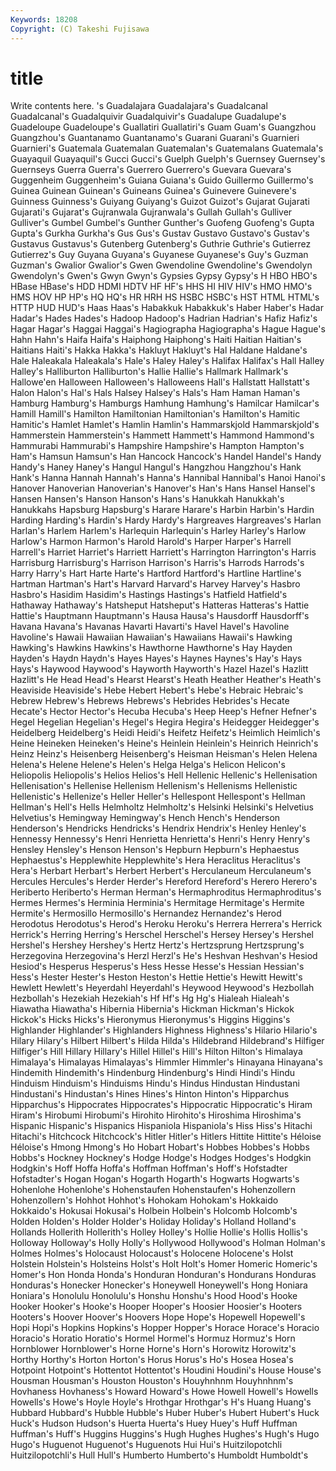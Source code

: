 ```yaml
---
Keywords: 18208 
Copyright: (C) Takeshi Fujisawa
---
```


# title

Write contents here.
's Guadalajara Guadalajara's
Guadalcanal Guadalcanal's Guadalquivir Guadalquivir's Guadalupe Guadalupe's Guadeloupe Guadeloupe's Guallatiri Guallatiri's
Guam Guam's Guangzhou Guangzhou's Guantanamo Guantanamo's Guarani Guarani's Guarnieri Guarnieri's
Guatemala Guatemalan Guatemalan's Guatemalans Guatemala's Guayaquil Guayaquil's Gucci Gucci's Guelph
Guelph's Guernsey Guernsey's Guernseys Guerra Guerra's Guerrero Guerrero's Guevara Guevara's
Guggenheim Guggenheim's Guiana Guiana's Guido Guillermo Guillermo's Guinea Guinean Guinean's
Guineans Guinea's Guinevere Guinevere's Guinness Guinness's Guiyang Guiyang's Guizot Guizot's
Gujarat Gujarati Gujarati's Gujarat's Gujranwala Gujranwala's Gullah Gullah's Gulliver Gulliver's
Gumbel Gumbel's Gunther Gunther's Guofeng Guofeng's Gupta Gupta's Gurkha Gurkha's
Gus Gus's Gustav Gustavo Gustavo's Gustav's Gustavus Gustavus's Gutenberg Gutenberg's
Guthrie Guthrie's Gutierrez Gutierrez's Guy Guyana Guyana's Guyanese Guyanese's Guy's
Guzman Guzman's Gwalior Gwalior's Gwen Gwendoline Gwendoline's Gwendolyn Gwendolyn's Gwen's
Gwyn Gwyn's Gypsies Gypsy Gypsy's H HBO HBO's HBase HBase's
HDD HDMI HDTV HF HF's HHS HI HIV HIV's HMO
HMO's HMS HOV HP HP's HQ HQ's HR HRH HS
HSBC HSBC's HST HTML HTML's HTTP HUD HUD's Haas Haas's
Habakkuk Habakkuk's Haber Haber's Hadar Hadar's Hades Hades's Hadoop Hadoop's
Hadrian Hadrian's Hafiz Hafiz's Hagar Hagar's Haggai Haggai's Hagiographa Hagiographa's
Hague Hague's Hahn Hahn's Haifa Haifa's Haiphong Haiphong's Haiti Haitian
Haitian's Haitians Haiti's Hakka Hakka's Hakluyt Hakluyt's Hal Haldane Haldane's
Hale Haleakala Haleakala's Hale's Haley Haley's Halifax Halifax's Hall Halley
Halley's Halliburton Halliburton's Hallie Hallie's Hallmark Hallmark's Hallowe'en Halloween Halloween's
Halloweens Hall's Hallstatt Hallstatt's Halon Halon's Hal's Hals Halsey Halsey's
Hals's Ham Haman Haman's Hamburg Hamburg's Hamburgs Hamhung Hamhung's Hamilcar
Hamilcar's Hamill Hamill's Hamilton Hamiltonian Hamiltonian's Hamilton's Hamitic Hamitic's Hamlet
Hamlet's Hamlin Hamlin's Hammarskjold Hammarskjold's Hammerstein Hammerstein's Hammett Hammett's Hammond
Hammond's Hammurabi Hammurabi's Hampshire Hampshire's Hampton Hampton's Ham's Hamsun Hamsun's
Han Hancock Hancock's Handel Handel's Handy Handy's Haney Haney's Hangul
Hangul's Hangzhou Hangzhou's Hank Hank's Hanna Hannah Hannah's Hanna's Hannibal
Hannibal's Hanoi Hanoi's Hanover Hanoverian Hanoverian's Hanover's Han's Hans Hansel
Hansel's Hansen Hansen's Hanson Hanson's Hans's Hanukkah Hanukkah's Hanukkahs Hapsburg
Hapsburg's Harare Harare's Harbin Harbin's Hardin Harding Harding's Hardin's Hardy
Hardy's Hargreaves Hargreaves's Harlan Harlan's Harlem Harlem's Harlequin Harlequin's Harley
Harley's Harlow Harlow's Harmon Harmon's Harold Harold's Harper Harper's Harrell
Harrell's Harriet Harriet's Harriett Harriett's Harrington Harrington's Harris Harrisburg Harrisburg's
Harrison Harrison's Harris's Harrods Harrods's Harry Harry's Hart Harte Harte's
Hartford Hartford's Hartline Hartline's Hartman Hartman's Hart's Harvard Harvard's Harvey
Harvey's Hasbro Hasbro's Hasidim Hasidim's Hastings Hastings's Hatfield Hatfield's Hathaway
Hathaway's Hatsheput Hatsheput's Hatteras Hatteras's Hattie Hattie's Hauptmann Hauptmann's Hausa
Hausa's Hausdorff Hausdorff's Havana Havana's Havanas Havarti Havarti's Havel Havel's
Havoline Havoline's Hawaii Hawaiian Hawaiian's Hawaiians Hawaii's Hawking Hawking's Hawkins
Hawkins's Hawthorne Hawthorne's Hay Hayden Hayden's Haydn Haydn's Hayes Hayes's
Haynes Haynes's Hay's Hays Hays's Haywood Haywood's Hayworth Hayworth's Hazel
Hazel's Hazlitt Hazlitt's He Head Head's Hearst Hearst's Heath Heather
Heather's Heath's Heaviside Heaviside's Hebe Hebert Hebert's Hebe's Hebraic Hebraic's
Hebrew Hebrew's Hebrews Hebrews's Hebrides Hebrides's Hecate Hecate's Hector Hector's
Hecuba Hecuba's Heep Heep's Hefner Hefner's Hegel Hegelian Hegelian's Hegel's
Hegira Hegira's Heidegger Heidegger's Heidelberg Heidelberg's Heidi Heidi's Heifetz Heifetz's
Heimlich Heimlich's Heine Heineken Heineken's Heine's Heinlein Heinlein's Heinrich Heinrich's
Heinz Heinz's Heisenberg Heisenberg's Heisman Heisman's Helen Helena Helena's Helene
Helene's Helen's Helga Helga's Helicon Helicon's Heliopolis Heliopolis's Helios Helios's
Hell Hellenic Hellenic's Hellenisation Hellenisation's Hellenise Hellenism Hellenism's Hellenisms Hellenistic
Hellenistic's Hellenize's Heller Heller's Hellespont Hellespont's Hellman Hellman's Hell's Hells
Helmholtz Helmholtz's Helsinki Helsinki's Helvetius Helvetius's Hemingway Hemingway's Hench Hench's
Henderson Henderson's Hendricks Hendricks's Hendrix Hendrix's Henley Henley's Hennessy Hennessy's
Henri Henrietta Henrietta's Henri's Henry Henry's Hensley Hensley's Henson Henson's
Hepburn Hepburn's Hephaestus Hephaestus's Hepplewhite Hepplewhite's Hera Heraclitus Heraclitus's Hera's
Herbart Herbart's Herbert Herbert's Herculaneum Herculaneum's Hercules Hercules's Herder Herder's
Hereford Hereford's Herero Herero's Heriberto Heriberto's Herman Herman's Hermaphroditus Hermaphroditus's
Hermes Hermes's Herminia Herminia's Hermitage Hermitage's Hermite Hermite's Hermosillo Hermosillo's
Hernandez Hernandez's Herod Herodotus Herodotus's Herod's Heroku Heroku's Herrera Herrera's
Herrick Herrick's Herring Herring's Herschel Herschel's Hersey Hersey's Hershel Hershel's
Hershey Hershey's Hertz Hertz's Hertzsprung Hertzsprung's Herzegovina Herzegovina's Herzl Herzl's
He's Heshvan Heshvan's Hesiod Hesiod's Hesperus Hesperus's Hess Hesse Hesse's
Hessian Hessian's Hess's Hester Hester's Heston Heston's Hettie Hettie's Hewitt
Hewitt's Hewlett Hewlett's Heyerdahl Heyerdahl's Heywood Heywood's Hezbollah Hezbollah's Hezekiah
Hezekiah's Hf Hf's Hg Hg's Hialeah Hialeah's Hiawatha Hiawatha's Hibernia
Hibernia's Hickman Hickman's Hickok Hickok's Hicks Hicks's Hieronymus Hieronymus's Higgins
Higgins's Highlander Highlander's Highlanders Highness Highness's Hilario Hilario's Hilary Hilary's
Hilbert Hilbert's Hilda Hilda's Hildebrand Hildebrand's Hilfiger Hilfiger's Hill Hillary
Hillary's Hillel Hillel's Hill's Hilton Hilton's Himalaya Himalaya's Himalayas Himalayas's
Himmler Himmler's Hinayana Hinayana's Hindemith Hindemith's Hindenburg Hindenburg's Hindi Hindi's
Hindu Hinduism Hinduism's Hinduisms Hindu's Hindus Hindustan Hindustani Hindustani's Hindustan's
Hines Hines's Hinton Hinton's Hipparchus Hipparchus's Hippocrates Hippocrates's Hippocratic Hippocratic's
Hiram Hiram's Hirobumi Hirobumi's Hirohito Hirohito's Hiroshima Hiroshima's Hispanic Hispanic's
Hispanics Hispaniola Hispaniola's Hiss Hiss's Hitachi Hitachi's Hitchcock Hitchcock's Hitler
Hitler's Hitlers Hittite Hittite's Héloise Héloise's Hmong Hmong's Ho Hobart
Hobart's Hobbes Hobbes's Hobbs Hobbs's Hockney Hockney's Hodge Hodge's Hodges
Hodges's Hodgkin Hodgkin's Hoff Hoffa Hoffa's Hoffman Hoffman's Hoff's Hofstadter
Hofstadter's Hogan Hogan's Hogarth Hogarth's Hogwarts Hogwarts's Hohenlohe Hohenlohe's Hohenstaufen
Hohenstaufen's Hohenzollern Hohenzollern's Hohhot Hohhot's Hohokam Hohokam's Hokkaido Hokkaido's Hokusai
Hokusai's Holbein Holbein's Holcomb Holcomb's Holden Holden's Holder Holder's Holiday
Holiday's Holland Holland's Hollands Hollerith Hollerith's Holley Holley's Hollie Hollie's
Hollis Hollis's Holloway Holloway's Holly Holly's Hollywood Hollywood's Holman Holman's
Holmes Holmes's Holocaust Holocaust's Holocene Holocene's Holst Holstein Holstein's Holsteins
Holst's Holt Holt's Homer Homeric Homeric's Homer's Hon Honda Honda's
Honduran Honduran's Hondurans Honduras Honduras's Honecker Honecker's Honeywell Honeywell's Hong
Honiara Honiara's Honolulu Honolulu's Honshu Honshu's Hood Hood's Hooke Hooker
Hooker's Hooke's Hooper Hooper's Hoosier Hoosier's Hooters Hooters's Hoover Hoover's
Hoovers Hope Hope's Hopewell Hopewell's Hopi Hopi's Hopkins Hopkins's Hopper
Hopper's Horace Horace's Horacio Horacio's Horatio Horatio's Hormel Hormel's Hormuz
Hormuz's Horn Hornblower Hornblower's Horne Horne's Horn's Horowitz Horowitz's Horthy
Horthy's Horton Horton's Horus Horus's Ho's Hosea Hosea's Hotpoint Hotpoint's
Hottentot Hottentot's Houdini Houdini's House House's Housman Housman's Houston Houston's
Houyhnhnm Houyhnhnm's Hovhaness Hovhaness's Howard Howard's Howe Howell Howell's Howells
Howells's Howe's Hoyle Hoyle's Hrothgar Hrothgar's H's Huang Huang's Hubbard
Hubbard's Hubble Hubble's Huber Huber's Hubert Hubert's Huck Huck's Hudson
Hudson's Huerta Huerta's Huey Huey's Huff Huffman Huffman's Huff's Huggins
Huggins's Hugh Hughes Hughes's Hugh's Hugo Hugo's Huguenot Huguenot's Huguenots
Hui Hui's Huitzilopotchli Huitzilopotchli's Hull Hull's Humberto Humberto's Humboldt Humboldt's
